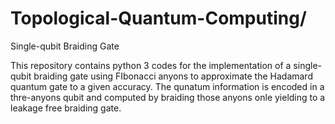 # Topological-Quantum-Computing/
Single-qubit Braiding Gate

This repository contains python 3 codes for the implementation of a single-qubit braiding gate using FIbonacci anyons to approximate the Hadamard quantum gate to a given accuracy.
The qunatum information is encoded in a thre-anyons qubit and computed by braiding those anyons onle yielding to a leakage free braiding gate.
